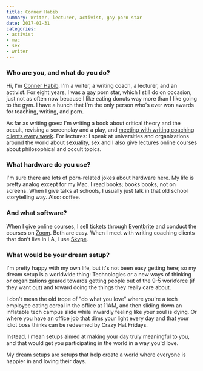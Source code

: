 ```yaml
---
title: Conner Habib
summary: Writer, lecturer, activist, gay porn star
date: 2017-01-31
categories:
- activist
- mac
- sex
- writer
---
```


### Who are you, and what do you do?

Hi, I'm [Conner Habib](https://connerhabib.wordpress.com/ "Conner's website."). I'm a writer, a writing coach, a lecturer, and an activist. For eight years, I was a gay porn star, which I still do on occasion, just not as often now because I like eating donuts way more than I like going to the gym. I have a hunch that I'm the only person who's ever won awards for teaching, writing, and porn.

As far as writing goes: I'm writing a book about critical theory and the occult, revising a screenplay and a play, and [meeting with writing coaching clients every week](https://connerhabib.wordpress.com/writing-coach/ "Conner's writing coach page."). For lectures: I speak at universities and organizations around the world about sexuality, sex and I also give lectures online courses about philosophical and occult topics. 

### What hardware do you use?

I'm sure there are lots of porn-related jokes about hardware here. My life is pretty analog except for my Mac. I read books; books books, not on screens. When I give talks at schools, I usually just talk in that old school storytelling way. Also: coffee.

### And what software?

When I give online courses, I sell tickets through [Eventbrite][] and conduct the courses on [Zoom][zoom.2]. Both are easy. When I meet with writing coaching clients that don't live in LA, I use [Skype][].

### What would be your dream setup?

I'm pretty happy with my own life, but it's not been easy getting here; so my dream setup is a worldwide thing: Technologies or a new ways of thinking or organizations geared towards getting people out of the 9-5 workforce (if they want out) and toward doing the things they really care about. 

I don't mean the old trope of "do what you love" where you're a tech employee eating cereal in the office at 11AM, and then sliding down an inflatable tech campus slide while inwardly feeling like your soul is dying. Or where you have an office job that dims your light every day and that your idiot boss thinks can be redeemed by Crazy Hat Fridays. 

Instead, I mean setups aimed at making your day truly meaningful to you, and that would get you participating in the world in a way you'd love.

My dream setups are setups that help create a world where everyone is happier in and loving their days.

[eventbrite]: https://www.eventbrite.com/ "An event-hosting service."
[skype]: https://www.skype.com/en/ "Voice and video chat software."
[zoom.2]: https://zoom.us "Video conferencing software."
